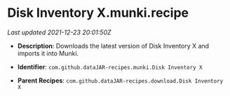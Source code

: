# Disk Inventory X.munki.recipe

_Last updated 2021-12-23 20:01:50Z_

- **Description**: Downloads the latest version of Disk Inventory X and imports it into Munki.

- **Identifier**: `com.github.dataJAR-recipes.munki.Disk Inventory X`

- **Parent Recipes**: `com.github.dataJAR-recipes.download.Disk Inventory X`
